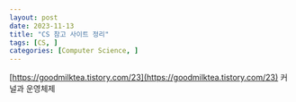```yaml
---
layout: post
date: 2023-11-13
title: "CS 참고 사이트 정리"
tags: [CS, ]
categories: [Computer Science, ]
---
```


[https://goodmilktea.tistory.com/23](https://goodmilktea.tistory.com/23) 커널과 운영체제


